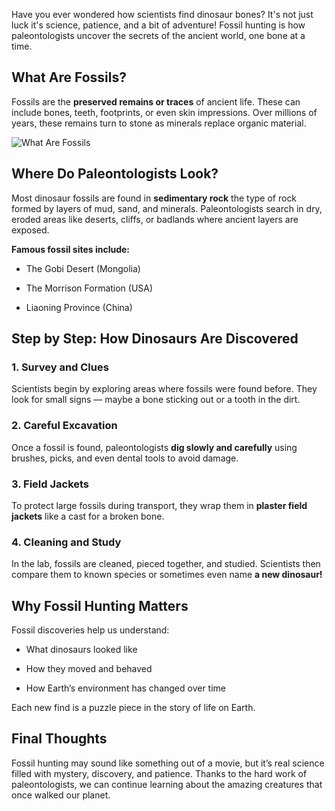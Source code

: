 Have you ever wondered how scientists find dinosaur bones? It's not just luck it's science, patience, and a bit of adventure! Fossil hunting is how paleontologists uncover the secrets of the ancient world, one bone at a time.

## What Are Fossils?

Fossils are the **preserved remains or traces** of ancient life. These can include bones, teeth, footprints, or even skin impressions. Over millions of years, these remains turn to stone as minerals replace organic material.

![What Are Fossils](https://blogger.googleusercontent.com/img/b/R29vZ2xl/AVvXsEhWXrp4dZl7HW469ve8KAKyMF106ROHpXLfazMqVRrcK9yLvGU4pihDNDfFqe6reBpKK3IW96ix1MhUFY1cO2PBnH_Tadyn-BEbb2mUhafoMO2HpciV5Vp1EOMIE2MnjkXwHTfoYVyHezU/s1600/e2.jpg)

## Where Do Paleontologists Look?

Most dinosaur fossils are found in **sedimentary rock** the type of rock formed by layers of mud, sand, and minerals. Paleontologists search in dry, eroded areas like deserts, cliffs, or badlands where ancient layers are exposed.

**Famous fossil sites include:**

- The Gobi Desert (Mongolia)

- The Morrison Formation (USA)

- Liaoning Province (China)

## Step by Step: How Dinosaurs Are Discovered

### 1. Survey and Clues

Scientists begin by exploring areas where fossils were found before. They look for small signs — maybe a bone sticking out or a tooth in the dirt.

### 2. Careful Excavation

Once a fossil is found, paleontologists **dig slowly and carefully** using brushes, picks, and even dental tools to avoid damage.

### 3. Field Jackets

To protect large fossils during transport, they wrap them in **plaster field jackets** like a cast for a broken bone.

### 4. Cleaning and Study

In the lab, fossils are cleaned, pieced together, and studied. Scientists then compare them to known species or sometimes even name **a new dinosaur!**

## Why Fossil Hunting Matters

Fossil discoveries help us understand:

- What dinosaurs looked like

- How they moved and behaved

- How Earth’s environment has changed over time

Each new find is a puzzle piece in the story of life on Earth.

## Final Thoughts

Fossil hunting may sound like something out of a movie, but it’s real science filled with mystery, discovery, and patience. Thanks to the hard work of paleontologists, we can continue learning about the amazing creatures that once walked our planet.
